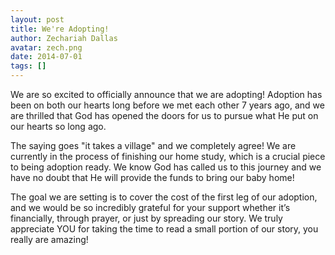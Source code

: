 ```yaml
---
layout: post
title: We're Adopting!
author: Zechariah Dallas
avatar: zech.png
date: 2014-07-01
tags: []
---
```

We are so excited to officially announce that we are adopting! Adoption has been on both our hearts long before we met each other 7 years ago, and we are thrilled that God has opened the doors for us to pursue what He put on our hearts so long ago. 

The saying goes "it takes a village" and we completely agree! We are currently in the process of finishing our home study, which is a crucial piece to being adoption ready. We know God has called us to this journey and we have no doubt that He will provide the funds to bring our baby home! 

The goal we are setting is to cover the cost of the first leg of our adoption, and we would be so incredibly grateful for your support whether it’s financially, through prayer, or just by spreading our story. We truly appreciate YOU for taking the time to read a small portion of our story, you really are amazing!